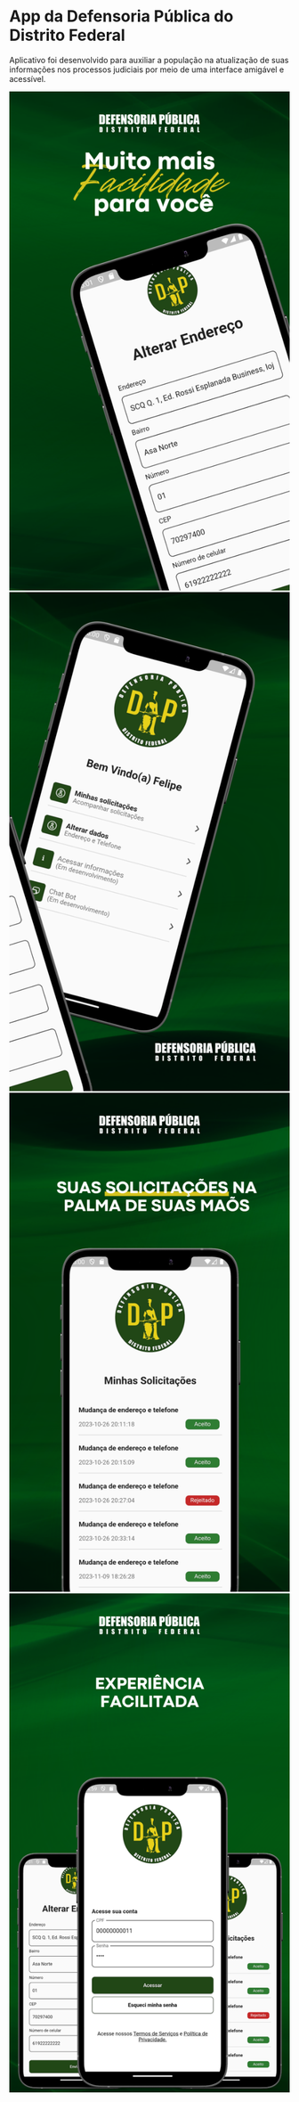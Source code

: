 # App da Defensoria Pública do Distrito Federal

 Aplicativo foi desenvolvido para auxiliar a população na atualização de suas informações nos processos judiciais por meio de uma interface amigável e acessível.

![Telas do aplicativo](assets/primeiro.png)
![Telas do aplicativo](assets/segundo.png)
![Telas do aplicativo](assets/terceiro.png)
![Telas do aplicativo](assets/quarto.png)